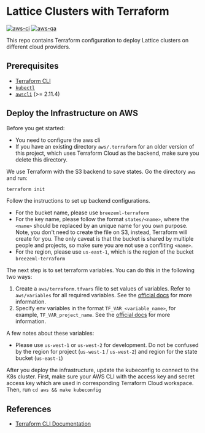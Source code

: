 # Lattice Clusters with Terraform

[![aws-ci](https://github.com/breezeml/lattice-infra/actions/workflows/aws-ci.yaml/badge.svg?branch=main)](https://github.com/breezeml/lattice-infra/actions/workflows/aws-ci.yaml)
[![aws-qa](https://github.com/breezeml/lattice-infra/actions/workflows/aws-qa.yaml/badge.svg)](https://github.com/breezeml/lattice-infra/actions/workflows/aws-qa.yaml)

This repo contains Terraform configuration to deploy Lattice clusters on different cloud providers.

## Prerequisites

- [Terraform CLI](https://www.terraform.io/downloads.html)
- [`kubectl`](https://kubernetes.io/docs/tasks/tools/install-kubectl/)
- [`awscli`](https://docs.aws.amazon.com/cli/latest/userguide/install-cliv2.html) (>= 2.11.4)

## Deploy the Infrastructure on AWS

Before you get started:

- You need to configure the aws cli
- If you have an existing directory `aws/.terraform` for an older version of this project, which uses Terraform Cloud as the backend, make sure you delete this directory.

We use Terraform with the S3 backend to save states. Go the directory `aws` and run:

```bash
terraform init
```

Follow the instructions to set up backend configurations.

- For the bucket name, please use `breezeml-terraform`
- For the key name, please follow the format `states/<name>`, where the `<name>` should be replaced by an unique name for you own purpose. Note, you don't need to create the file on S3, instead, Terraform will create for you. The only caveat is that the bucket is shared by multiple people and projects, so make sure you are not use a confliting `<name>`.
- For the region, please use `us-east-1`, which is the region of the bucket `breezeml-terraform`

The next step is to set terraform variables. You can do this in the following two ways:

1. Create a `aws/terraform.tfvars` file to set values of variables. Refer to `aws/variables` for all required variables. See the [official docs](https://developer.hashicorp.com/terraform/language/values/variables#variable-definitions-tfvars-files) for more information.
2. Specify env variables in the format `TF_VAR_<variable_name>`, for example, `TF_VAR_project_name`. See the [official docs](https://developer.hashicorp.com/terraform/language/values/variables#environment-variables) for more information.

A few notes about these variables:

- Please use `us-west-1` or `us-west-2` for development. Do not be confused by the region for project (`us-west-1` / `us-west-2`) and region for the state bucket (`us-east-1`)

After you deploy the infrastructure, update the kubeconfig to connect to the K8s cluster. First, make sure your AWS CLI with the access key and secret access key which are used in corresponding Terraform Cloud workspace. Then, run `cd aws && make kubeconfig`

## References

- [Terraform CLI Documentation](https://developer.hashicorp.com/terraform/cli)
